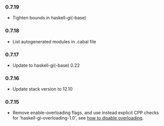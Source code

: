 ### 0.7.19

+ Tighten bounds in haskell-gi(-base)

### 0.7.18

+ List autogenerated modules in .cabal file

### 0.7.17

+ Update to haskell-gi(-base) 0.22

### 0.7.16

+ Update stack version to 12.10

### 0.7.15

+ Remove enable-overloading flags, and use instead explicit CPP checks for 'haskell-gi-overloading-1.0', see [how to disable overloading](https://github.com/haskell-gi/haskell-gi/wiki/Overloading\#disabling-overloading).

